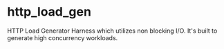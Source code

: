 http_load_gen
=============

HTTP Load Generator Harness which utilizes non blocking I/O.  It's built to generate high concurrency workloads.
